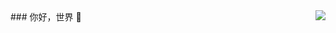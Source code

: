 
<img align="right" src="https://github-readme-stats.vercel.app/api?username=Soldier-l-c&show_icons=true&icon_color=CE1D2D&text_color=718096&bg_color=ffffff&hide_title=true&theme=highcontrast" /> 
### 你好，世界 👋

